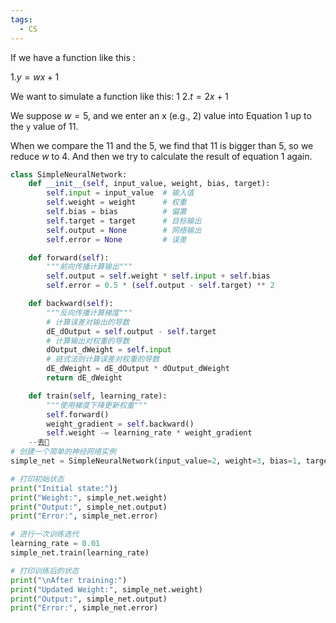 ```yaml
---
tags:
  - CS
---
```

If we have a function like this :

 $1. y = wx + 1$

We want to simulate a function like this:
1
$2. t = 2x + 1$

We suppose $w = 5$, and we enter an x (e.g., 2) value into Equation 1 up to the `y` value of 11. 

When we compare the 11 and the 5, we find that 11 is bigger than 5, so we reduce $w$ to 4. And then we try to calculate the result of equation 1 again.

```python
class SimpleNeuralNetwork:
    def __init__(self, input_value, weight, bias, target):
        self.input = input_value  # 输入值
        self.weight = weight      # 权重
        self.bias = bias          # 偏置
        self.target = target      # 目标输出
        self.output = None        # 网络输出
        self.error = None         # 误差

    def forward(self):
        """前向传播计算输出"""
        self.output = self.weight * self.input + self.bias
        self.error = 0.5 * (self.output - self.target) ** 2

    def backward(self):
        """反向传播计算梯度"""
        # 计算误差对输出的导数
        dE_dOutput = self.output - self.target
        # 计算输出对权重的导数
        dOutput_dWeight = self.input
        # 链式法则计算误差对权重的导数
        dE_dWeight = dE_dOutput * dOutput_dWeight
        return dE_dWeight

    def train(self, learning_rate):
        """使用梯度下降更新权重"""
        self.forward()
        weight_gradient = self.backward()
        self.weight -= learning_rate * weight_gradient
	--去
# 创建一个简单的神经网络实例
simple_net = SimpleNeuralNetwork(input_value=2, weight=3, bias=1, target=4)--

# 打印初始状态
print("Initial state:")j
print("Weight:", simple_net.weight)
print("Output:", simple_net.output)
print("Error:", simple_net.error)

# 进行一次训练迭代
learning_rate = 0.01
simple_net.train(learning_rate)

# 打印训练后的状态
print("\nAfter training:")
print("Updated Weight:", simple_net.weight)
print("Output:", simple_net.output)
print("Error:", simple_net.error)

```